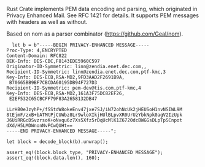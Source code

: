  Rust Crate implements PEM data encoding and parsing, which originated in Privacy Enhanced Mail.
 See RFC 1421 for details.
 It supports PEM messages with headers as well as without.

 Based on nom as a parser combinator (https://github.com/Geal/nom).


```
  let b = b"-----BEGIN PRIVACY-ENHANCED MESSAGE-----
Proc-Type: 4,ENCRYPTED
Content-Domain: RFC822
DEK-Info: DES-CBC,F8143EDE5960C597
Originator-ID-Symmetric: linn@zendia.enet.dec.com,,
Recipient-ID-Symmetric: linn@zendia.enet.dec.com,ptf-kmc,3
Key-Info: DES-ECB,RSA-MD2,9FD3AAD2F2691B9A,
 B70665BB9BF7CBCDA60195DB94F727D3
Recipient-ID-Symmetric: pem-dev@tis.com,ptf-kmc,4
Key-Info: DES-ECB,RSA-MD2,161A3F75DC82EF26,
 E2EF532C65CBCFF79F83A2658132DB47

LLrHB0eJzyhP+/fSStdW8okeEnv47jxe7SJ/iN72ohNcUk2jHEUSoH1nvNSIWL9M
8tEjmF/zxB+bATMtPjCUWbz8Lr9wloXIkjHUlBLpvXR0UrUzYbkNpk0agV2IzUpk
J6UiRRGcDSvzrsoK+oNvqu6z7Xs5Xfz5rDqUcMlK1Z6720dcBWGGsDLpTpSCnpot
dXd/H5LMDWnonNvPCwQUHt==
-----END PRIVACY-ENHANCED MESSAGE-----";

let block = decode_block(b).unwrap();

assert_eq!(block.block_type, "PRIVACY-ENHANCED MESSAGE");
assert_eq!(block.data.len(), 160);
```
